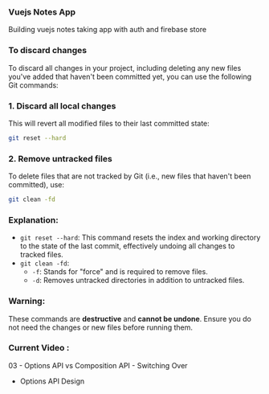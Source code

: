 ### Vuejs Notes App


Building vuejs notes taking app with auth and firebase store



### To discard changes


To discard all changes in your project, including deleting any new files you've added that haven't been committed yet, you can use the following Git commands:

### 1. **Discard all local changes**
This will revert all modified files to their last committed state:
   ```bash
   git reset --hard
   ```

### 2. **Remove untracked files**
To delete files that are not tracked by Git (i.e., new files that haven't been committed), use:
   ```bash
   git clean -fd
   ```

### Explanation:
- `git reset --hard`: This command resets the index and working directory to the state of the last commit, effectively undoing all changes to tracked files.
- `git clean -fd`:
    - `-f`: Stands for "force" and is required to remove files.
    - `-d`: Removes untracked directories in addition to untracked files.

### **Warning:**
These commands are **destructive** and **cannot be undone**. Ensure you do not need the changes or new files before running them.




### Current Video :

03 - Options API vs Composition API - Switching Over

- Options API Design

